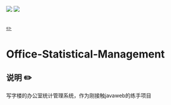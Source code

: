 ![](https://img.shields.io/badge/update-today-blue.svg) ![](https://img.shields.io/badge/gitbook-making-lightgrey.svg)</br></br>

[:pencil2:](#说明-pencil2)

# Office-Statistical-Management
## 说明 :pencil2:
写字楼的办公室统计管理系统，作为刚接触javaweb的练手项目
